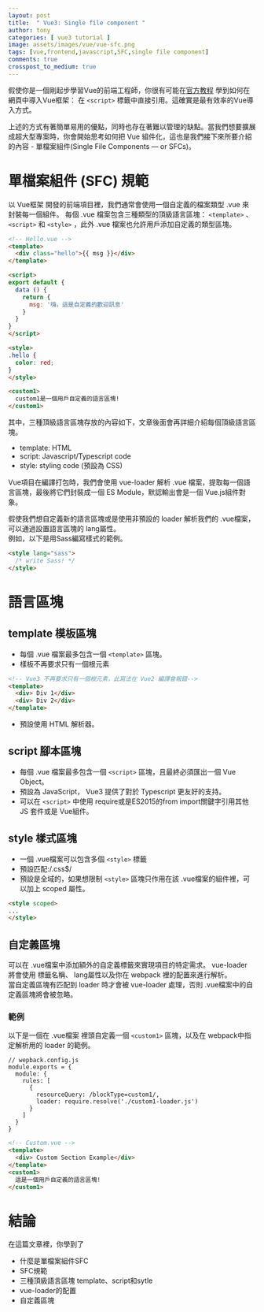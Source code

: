 ```yaml
---
layout: post
title:  " Vue3: Single file component "
author: tony
categories: [ vue3 tutorial ]
image: assets/images/vue/vue-sfc.png
tags: [vue,frontend,javascript,SFC,single file component]
comments: true
crosspost_to_medium: true
---
```

假使你是一個剛起步學習Vue的前端工程師，你很有可能在[官方教程](https://v3.vuejs.org/guide/introduction.html) 學到如何在網頁中導入Vue框架：  在 ```<script>``` 標籤中直接引用。這確實是最有效率的Vue導入方式。

上述的方式有著簡單易用的優點，同時也存在著難以管理的缺點。當我們想要擴展成超大型專案時，你會開始思考如何把 Vue 組件化，這也是我們接下來所要介紹的內容 - 單檔案組件(Single File Components — or SFCs)。
# 單檔案組件 (SFC) 規範
以 Vue框架 開發的前端項目裡，我們通常會使用一個自定義的檔案類型 .vue 來封裝每一個組件。
每個 .vue 檔案包含三種類型的頂級語言區塊： ```<template>``` 、 ```<script>``` 和 ```<style>``` ，此外 .vue 檔案也允許用戶添加自定義的類型區塊。

```html
<!-- Hello.vue -->
<template>
  <div class="hello">{{ msg }}</div>
</template>

<script>
export default {
  data () {
    return {
      msg: '嗨，這是自定義的歡迎訊息'
    }
  }
}
</script>

<style>
.hello {
  color: red;
}
</style>

<custom1>
  custom1是一個用戶自定義的語言區塊!
</custom1>
```
其中，三種頂級語言區塊存放的內容如下，文章後面會再詳細介紹每個頂級語言區塊。
- template: HTML
- script: Javascript/Typescript code
- style: styling code (預設為 CSS)

Vue項目在編譯打包時，我們會使用 vue-loader 解析 .vue 檔案，提取每一個語言區塊，最後將它們封裝成一個 ES Module，默認輸出會是一個 Vue.js組件對象。

假使我們想自定義新的語言區塊或是使用非預設的 loader 解析我們的 .vue檔案，可以通過設置語言區塊的 lang屬性。  
例如，以下是用Sass編寫樣式的範例。
```html
<style lang="sass">
  /* write Sass! */
</style>
```
# 語言區塊
## template 模板區塊
- 每個 .vue 檔案最多包含一個 ```<template>``` 區塊。
- 樣板不再要求只有一個根元素
```html
<!-- Vue3 不再要求只有一個根元素，此寫法在 Vue2 編譯會報錯-->
<template>
  <div> Div 1</div>
  <div> Div 2</div>
</template>
```
- 預設使用 HTML 解析器。

## script 腳本區塊
- 每個 .vue 檔案最多包含一個 ```<script>``` 區塊，且最終必須匯出一個 Vue Object。
- 預設為 JavaScript， Vue3 提供了對於 Typescript 更友好的支持。
- 可以在 ```<script>``` 中使用 require或是ES2015的from import關鍵字引用其他 JS 套件或是 Vue組件。
## style 樣式區塊
- 一個 .vue檔案可以包含多個 ```<style>``` 標籤
- 預設匹配:/\.css$/
- 預設是全域的，如果想限制 ```<style>``` 區塊只作用在該 .vue檔案的組件裡，可以加上 scoped 屬性。
```html
<style scoped>
...
</style>
```
## 自定義區塊
可以在 .vue檔案中添加額外的自定義標籤來實現項目的特定需求。 vue-loader 將會使用 標籤名稱、 lang屬性以及你在 webpack 裡的配置來進行解析。  
當自定義區塊有匹配到 loader 時才會被 vue-loader 處理，否則 .vue檔案中的自定義區塊將會被忽略。
### 範例
以下是一個在 .vue檔案 裡頭自定義一個 ```<custom1>``` 區塊，以及在 webpack中指定解析用的 loader 的範例。
```
// wepback.config.js
module.exports = {
  module: {
    rules: [
      {
        resourceQuery: /blockType=custom1/,
        loader: require.resolve('./custom1-loader.js')
      }
    ]
  }
}
```

```html
<!-- Custom.vue -->
<template>
  <div> Custom Section Example</div>
</template>
<custom1>
  這是一個用戶自定義的語言區塊!
</custom1>
```
# 結論
在這篇文章裡，你學到了
- 什麼是單檔案組件SFC
- SFC規範
- 三種頂級語言區塊 template、script和sytle
- vue-loader的配置
- 自定義區塊
